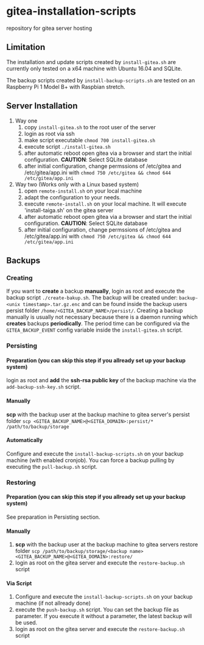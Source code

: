# gitea-installation-scripts

repository for gitea server hosting


## Limitation

The installation and update scripts created by `install-gitea.sh` are currently only tested on a x64 machine with Ubuntu 16.04 and SQLite.

The backup scripts created by `install-backup-scripts.sh` are tested on an Raspberry Pi 1 Model B+ with Raspbian stretch.


## Server Installation

1. Way one
    1. copy `install-gitea.sh` to the root user of the server
    1. login as root via ssh
    1. make script executable `chmod 700 install-gitea.sh`
    1. execute script `./install-gitea.sh`
    1. after automatic reboot open gitea via a browser and start the initial configuration. **CAUTION**: Select SQLite database
    1. after initial configuration, change permssions of /etc/gitea and /etc/gitea/app.ini with `chmod 750 /etc/gitea && chmod 644 /etc/gitea/app.ini`
1. Way two (Works only with a Linux based system)
    1. open `remote-install.sh` on your local machine
    1. adapt the configuration to your needs.
    1. execute `remote-install.sh` on your local machine. It will execute 'install-taiga.sh' on the gitea server
    1. after automatic reboot open gitea via a browser and start the initial configuration. **CAUTION**: Select SQLite database
    1. after initial configuration, change permssions of /etc/gitea and /etc/gitea/app.ini with `chmod 750 /etc/gitea && chmod 644 /etc/gitea/app.ini`


## Backups

### Creating

If you want to **create** a backup **manually**, login as root and execute the backup script `./create-bakup.sh`. The backup will be created under: `backup-<unix timestamp>.tar.gz.enc` and can be found inside the backup users persist folder `/home/<GITEA_BACKUP_NAME>/persist/`. Creating a backup manually is usually not necessary because there is a daemon running which **creates** backups **periodically**. The period time can be configured via the `GITEA_BACKUP_EVENT` config variable inside the `install-gitea.sh` script.
    

### Persisting

#### Preparation (you can skip this step if you allready set up your backup system)

login as root and **add** the **ssh-rsa public key** of the backup machine via the `add-backup-ssh-key.sh` script.

#### Manually

**scp** with the backup user at the backup machine to gitea server's persist folder `scp <GITEA_BACKUP_NAME>@<GITEA_DOMAIN>:persist/* /path/to/backup/storage`

#### Automatically

Configure and execute the `install-backup-scripts.sh` on your backup machine (with enabled cronjob). You can force a backup pulling by executing the `pull-backup.sh` script.

### Restoring

#### Preparation (you can skip this step if you allready set up your backup system)

See preparation in Persisting section.

#### Manually

1. **scp** with the backup user at the backup machine to gitea servers restore folder `scp /path/to/backup/storage/<backup name> <GITEA_BACKUP_NAME>@<GITEA_DOMAIN>:restore/`
1. login as root on the gitea server and execute the `restore-backup.sh` script

#### Via Script

1. Configure and execute the `install-backup-scripts.sh` on your backup machine (if not allready done)
1. execute the `push-backup.sh` script. You can set the backup file as parameter. If you execute it without a parameter, the latest backup will be used.
1. login as root on the gitea server and execute the `restore-backup.sh` script
